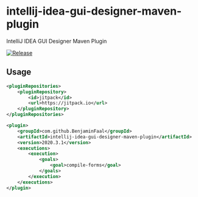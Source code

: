 # intellij-idea-gui-designer-maven-plugin
IntelliJ IDEA GUI Designer Maven Plugin

[![Release](https://jitpack.io/v/BenjaminFaal/intellij-idea-gui-designer-maven-plugin.svg)](https://jitpack.io/#BenjaminFaal/intellij-idea-gui-designer-maven-plugin)
## Usage
```xml
<pluginRepositories>
    <pluginRepository>
        <id>jitpack</id>
        <url>https://jitpack.io</url>
    </pluginRepository>
</pluginRepositories>

<plugin>
    <groupId>com.github.BenjaminFaal</groupId>
    <artifactId>intellij-idea-gui-designer-maven-plugin</artifactId>
    <version>2020.3.1</version>
    <executions>
        <execution>
            <goals>
                <goal>compile-forms</goal>
            </goals>
        </execution>
    </executions>
</plugin>
```
